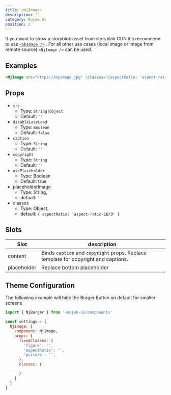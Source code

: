 ```yaml
---
title: <NjImage>
description: ''
category: Nujek Ui
position: 2
---
```


 If you want to show a storyblok asset from storyblok CDN it's recommend to use  <a href="/nujek-ui/sb-image">`<SbImage />`</a> . For all other use cases (local image or image from remote source) `<NjImage />` can be used.


## Examples

```html
<NjImage src="https://myimage.jpg" :classes="{aspectRatio: 'aspect-ratio-16/9'}" />
```

## Props

- `src`
  - Type: `String|Object`
  - Default: `''`
- `disableLazyLoad`
  - Type: `Boolean`
  - Default: `false`
- `caption`
  - Type: `String`
  - Default: `''`
- `copyright`
  - Type: `String`
  - Default: `''`
- `usePlaceholder`
  - Type: Boolean
  - Default: true
- placeholderImage
  - Type: String,
  - default: `''`
- classes
  - Type: Object,
  - default: `{ aspectRatio: 'aspect-ratio-16/9' }`

## Slots

| Slot    | description                                                                    |
| ------- | ------------------------------------------------------------------------------ |
| content | Binds `caption` and `copyright` props. Replace template for copyright and captions. |
| placeholder | Replace bottom placeholder |

## Theme Configuration

The following example will hide the Burger Button on default for smaller screens

```js
import { NjBurger } from '~nujek-ui/components'

const settings = {
  NjImage: {
    component: NjImage,
    props: {
      fixedClasses: {
        'figure': '',
        'aspectRatio': '',
        'pciture': '',
      },
      classes: {

      }
    }
  }
}
```
